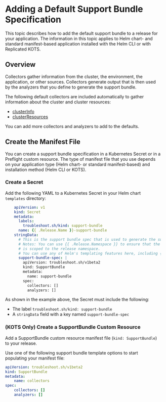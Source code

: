 # Adding a Default Support Bundle Specification

This topic describes how to add the default support bundle to a release for your application. The information in this topic applies to Helm chart- and standard manifest-based application installed with the Helm CLI or with Replicated KOTS.

## Overview

Collectors gather information from the cluster, the environment, the application, or other sources. Collectors generate output that is then used by the analyzers that you define to generate the support bundle. 

The following default collectors are included automatically to gather information about the cluster and cluster resources:
* [clusterInfo](https://troubleshoot.sh/docs/collect/cluster-info/)
* [clusterResources](https://troubleshoot.sh/docs/collect/cluster-resources/)

You can add more collectors and analyzers to add to the defaults. 

## Create the Manifest File

You can create a support bundle specification in a Kubernetes Secret or in a Preflight custom resource. The type of manifest file that you use depends on your application type (Helm chart- or standard manifest-based) and installation method (Helm CLI or KOTS).

### Create a Secret

Add the following YAML to a Kubernetes Secret in your Helm chart `templates` directory:   

```yaml
    apiVersion: v1
    kind: Secret
    metadata:
      labels:
        troubleshoot.sh/kind: support-bundle
      name: {{ .Release.Name }}-support-bundle
    stringData:
      # This is the support bundle spec that is used to generate the support bundle.
      # Notes: You can use {{ .Release.Namespace }} to ensure that the support bundle
      # is scoped to the release namespace.
      # You can use any of Helm's templating features here, including {{ .Values.someValue }}
      support-bundle-spec: |
        apiVersion: troubleshoot.sh/v1beta2
        kind: SupportBundle
        metadata:
          name: support-bundle
        spec:
          collectors: []
          analyzers: []
```

As shown in the example above, the Secret must include the following:

- The label `troubleshoot.sh/kind: support-bundle`
- A `stringData` field with a key named `support-bundle-spec`  

### (KOTS Only) Create a SupportBundle Custom Resource

Add a SupportBundle custom resource manifest file (`kind: SupportBundle`) to your release.

Use one of the following support bundle template options to start populating your manifest file:

  ```yaml
  apiVersion: troubleshoot.sh/v1beta2
  kind: SupportBundle
  metadata:
      name: collectors
  spec:
      collectors: []
      analyzers: []
  ```
